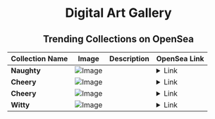 <div align="center">

# Digital Art Gallery

## Trending Collections on OpenSea

| Collection Name                       | Image                                                                                     | Description                       | OpenSea Link                                                                                          |
|---------------------------------------|-------------------------------------------------------------------------------------------|-----------------------------------|--------------------------------------------------------------------------------------------------------|
| **Naughty** | ![Image](https://i.seadn.io/s/raw/files/059856dab09fa974a47b896ea71da21d.jpg?w=500&auto=format?w=200&auto=format) |  | <details><summary>Link</summary>[Naughty](https://opensea.io/collection/naughty-417)</details> |
| **Cheery** | ![Image](https://i.seadn.io/s/raw/files/d052cf3b5ef1554092da92ae5ed42556.jpg?w=500&auto=format?w=200&auto=format) |  | <details><summary>Link</summary>[Cheery](https://opensea.io/collection/cheery-161)</details> |
| **Cheery** | ![Image](https://i.seadn.io/s/raw/files/d052cf3b5ef1554092da92ae5ed42556.jpg?w=500&auto=format?w=200&auto=format) |  | <details><summary>Link</summary>[Cheery](https://opensea.io/collection/cheery-160)</details> |
| **Witty** | ![Image](https://i.seadn.io/s/raw/files/81b591d34881ea47161d049cfa1d513e.jpg?w=500&auto=format?w=200&auto=format) |  | <details><summary>Link</summary>[Witty](https://opensea.io/collection/witty-408)</details> |

</div>